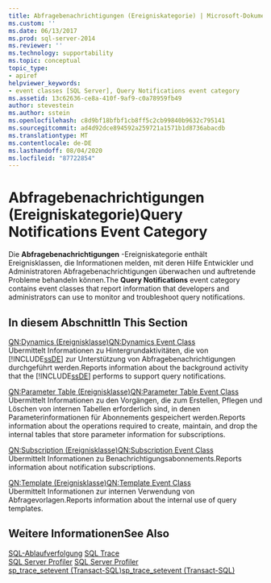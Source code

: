 ```yaml
---
title: Abfragebenachrichtigungen (Ereigniskategorie) | Microsoft-Dokumentation
ms.custom: ''
ms.date: 06/13/2017
ms.prod: sql-server-2014
ms.reviewer: ''
ms.technology: supportability
ms.topic: conceptual
topic_type:
- apiref
helpviewer_keywords:
- event classes [SQL Server], Query Notifications event category
ms.assetid: 13c62636-ce8a-410f-9af9-c0a78959fb49
author: stevestein
ms.author: sstein
ms.openlocfilehash: c8d9bf18bfbf1cb8ff5c2cb99840b9632c795141
ms.sourcegitcommit: ad4d92dce894592a259721a1571b1d8736abacdb
ms.translationtype: MT
ms.contentlocale: de-DE
ms.lasthandoff: 08/04/2020
ms.locfileid: "87722854"
---
```

# <a name="query-notifications-event-category"></a><span data-ttu-id="d0c51-102">Abfragebenachrichtigungen (Ereigniskategorie)</span><span class="sxs-lookup"><span data-stu-id="d0c51-102">Query Notifications Event Category</span></span>
  <span data-ttu-id="d0c51-103">Die **Abfragebenachrichtigungen** -Ereigniskategorie enthält Ereignisklassen, die Informationen melden, mit deren Hilfe Entwickler und Administratoren Abfragebenachrichtigungen überwachen und auftretende Probleme behandeln können.</span><span class="sxs-lookup"><span data-stu-id="d0c51-103">The **Query Notifications** event category contains event classes that report information that developers and administrators can use to monitor and troubleshoot query notifications.</span></span>  
  
## <a name="in-this-section"></a><span data-ttu-id="d0c51-104">In diesem Abschnitt</span><span class="sxs-lookup"><span data-stu-id="d0c51-104">In This Section</span></span>  
 [<span data-ttu-id="d0c51-105">QN:Dynamics (Ereignisklasse)</span><span class="sxs-lookup"><span data-stu-id="d0c51-105">QN:Dynamics Event Class</span></span>](qn-dynamics-event-class.md)  
 <span data-ttu-id="d0c51-106">Übermittelt Informationen zu Hintergrundaktivitäten, die von [!INCLUDE[ssDE](../../includes/ssde-md.md)] zur Unterstützung von Abfragebenachrichtigungen durchgeführt werden.</span><span class="sxs-lookup"><span data-stu-id="d0c51-106">Reports information about the background activity that the [!INCLUDE[ssDE](../../includes/ssde-md.md)] performs to support query notifications.</span></span>  
  
 [<span data-ttu-id="d0c51-107">QN:Parameter Table (Ereignisklasse)</span><span class="sxs-lookup"><span data-stu-id="d0c51-107">QN:Parameter Table Event Class</span></span>](qn-parameter-table-event-class.md)  
 <span data-ttu-id="d0c51-108">Übermittelt Informationen zu den Vorgängen, die zum Erstellen, Pflegen und Löschen von internen Tabellen erforderlich sind, in denen Parameterinformationen für Abonnements gespeichert werden.</span><span class="sxs-lookup"><span data-stu-id="d0c51-108">Reports information about the operations required to create, maintain, and drop the internal tables that store parameter information for subscriptions.</span></span>  
  
 [<span data-ttu-id="d0c51-109">QN:Subscription (Ereignisklasse)</span><span class="sxs-lookup"><span data-stu-id="d0c51-109">QN:Subscription Event Class</span></span>](qn-subscription-event-class.md)  
 <span data-ttu-id="d0c51-110">Übermittelt Informationen zu Benachrichtigungsabonnements.</span><span class="sxs-lookup"><span data-stu-id="d0c51-110">Reports information about notification subscriptions.</span></span>  
  
 [<span data-ttu-id="d0c51-111">QN:Template (Ereignisklasse)</span><span class="sxs-lookup"><span data-stu-id="d0c51-111">QN:Template Event Class</span></span>](qn-template-event-class.md)  
 <span data-ttu-id="d0c51-112">Übermittelt Informationen zur internen Verwendung von Abfragevorlagen.</span><span class="sxs-lookup"><span data-stu-id="d0c51-112">Reports information about the internal use of query templates.</span></span>  
  
## <a name="see-also"></a><span data-ttu-id="d0c51-113">Weitere Informationen</span><span class="sxs-lookup"><span data-stu-id="d0c51-113">See Also</span></span>  
 <span data-ttu-id="d0c51-114">[SQL-Ablaufverfolgung](../sql-trace/sql-trace.md) </span><span class="sxs-lookup"><span data-stu-id="d0c51-114">[SQL Trace](../sql-trace/sql-trace.md) </span></span>  
 <span data-ttu-id="d0c51-115">[SQL Server Profiler](../../tools/sql-server-profiler/sql-server-profiler.md) </span><span class="sxs-lookup"><span data-stu-id="d0c51-115">[SQL Server Profiler](../../tools/sql-server-profiler/sql-server-profiler.md) </span></span>  
 [<span data-ttu-id="d0c51-116">sp_trace_setevent &#40;Transact-SQL&#41;</span><span class="sxs-lookup"><span data-stu-id="d0c51-116">sp_trace_setevent &#40;Transact-SQL&#41;</span></span>](/sql/relational-databases/system-stored-procedures/sp-trace-setevent-transact-sql)  
  
  
